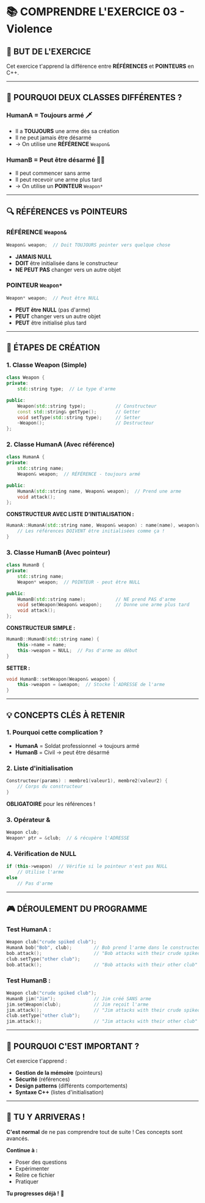 # 📚 COMPRENDRE L'EXERCICE 03 - Violence

## 🎯 **BUT DE L'EXERCICE**

Cet exercice t'apprend la différence entre **RÉFÉRENCES** et **POINTEURS** en C++.

---

## 🤔 **POURQUOI DEUX CLASSES DIFFÉRENTES ?**

### **HumanA** = Toujours armé 🗡️
- Il a **TOUJOURS** une arme dès sa création
- Il ne peut jamais être désarmé
- → On utilise une **RÉFÉRENCE** `Weapon&`

### **HumanB** = Peut être désarmé 🤷‍♀️
- Il peut commencer sans arme
- Il peut recevoir une arme plus tard
- → On utilise un **POINTEUR** `Weapon*`

---

## 🔍 **RÉFÉRENCES vs POINTEURS**

### **RÉFÉRENCE `Weapon&`**
```cpp
Weapon& weapon;  // Doit TOUJOURS pointer vers quelque chose
```
- **JAMAIS NULL** 
- **DOIT** être initialisée dans le constructeur
- **NE PEUT PAS** changer vers un autre objet

### **POINTEUR `Weapon*`**
```cpp
Weapon* weapon;  // Peut être NULL
```
- **PEUT être NULL** (pas d'arme)
- **PEUT** changer vers un autre objet
- **PEUT** être initialisé plus tard

---

## 📝 **ÉTAPES DE CRÉATION**

### **1. Classe Weapon (Simple)**
```cpp
class Weapon {
private:
    std::string type;  // Le type d'arme
    
public:
    Weapon(std::string type);           // Constructeur
    const std::string& getType();       // Getter
    void setType(std::string type);     // Setter
    ~Weapon();                          // Destructeur
};
```

### **2. Classe HumanA (Avec référence)**
```cpp
class HumanA {
private:
    std::string name;
    Weapon& weapon;  // RÉFÉRENCE - toujours armé
    
public:
    HumanA(std::string name, Weapon& weapon);  // Prend une arme
    void attack();
};
```

**CONSTRUCTEUR AVEC LISTE D'INITIALISATION :**
```cpp
HumanA::HumanA(std::string name, Weapon& weapon) : name(name), weapon(weapon) {
    // Les références DOIVENT être initialisées comme ça !
}
```

### **3. Classe HumanB (Avec pointeur)**
```cpp
class HumanB {
private:
    std::string name;
    Weapon* weapon;  // POINTEUR - peut être NULL
    
public:
    HumanB(std::string name);           // NE prend PAS d'arme
    void setWeapon(Weapon& weapon);     // Donne une arme plus tard
    void attack();
};
```

**CONSTRUCTEUR SIMPLE :**
```cpp
HumanB::HumanB(std::string name) {
    this->name = name;
    this->weapon = NULL;  // Pas d'arme au début
}
```

**SETTER :**
```cpp
void HumanB::setWeapon(Weapon& weapon) {
    this->weapon = &weapon;  // Stocke l'ADRESSE de l'arme
}
```

---

## 💡 **CONCEPTS CLÉS À RETENIR**

### **1. Pourquoi cette complication ?**
- **HumanA** = Soldat professionnel → toujours armé
- **HumanB** = Civil → peut être désarmé

### **2. Liste d'initialisation**
```cpp
Constructeur(params) : membre1(valeur1), membre2(valeur2) {
    // Corps du constructeur
}
```
**OBLIGATOIRE** pour les références !

### **3. Opérateur &**
```cpp
Weapon club;
Weapon* ptr = &club;  // & récupère l'ADRESSE
```

### **4. Vérification de NULL**
```cpp
if (this->weapon)  // Vérifie si le pointeur n'est pas NULL
    // Utilise l'arme
else
    // Pas d'arme
```

---

## 🎮 **DÉROULEMENT DU PROGRAMME**

### **Test HumanA :**
```cpp
Weapon club("crude spiked club");
HumanA bob("Bob", club);        // Bob prend l'arme dans le constructeur
bob.attack();                   // "Bob attacks with their crude spiked club"
club.setType("other club");
bob.attack();                   // "Bob attacks with their other club"
```

### **Test HumanB :**
```cpp
Weapon club("crude spiked club");
HumanB jim("Jim");              // Jim créé SANS arme
jim.setWeapon(club);            // Jim reçoit l'arme
jim.attack();                   // "Jim attacks with their crude spiked club"
club.setType("other club");
jim.attack();                   // "Jim attacks with their other club"
```

---

## 🚀 **POURQUOI C'EST IMPORTANT ?**

Cet exercice t'apprend :
- **Gestion de la mémoire** (pointeurs)
- **Sécurité** (références)
- **Design patterns** (différents comportements)
- **Syntaxe C++** (listes d'initialisation)

---

## 💪 **TU Y ARRIVERAS !**

**C'est normal** de ne pas comprendre tout de suite ! Ces concepts sont avancés.

**Continue à :**
- Poser des questions
- Expérimenter
- Relire ce fichier
- Pratiquer

**Tu progresses déjà !** 🎉 